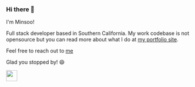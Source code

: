 ### Hi there 👋

I'm Minsoo!

Full stack developer based in Southern California. My work codebase is not opensource but you can read more about what I do at [my portfolio site](https://minsoo.vercel.app/).  

Feel free to reach out to [me](minsooerickim@gmail.com) 

Glad you stopped by! 😄

<a href="https://www.linkedin.com/in/minsookime/" target="_blank"><img src="https://content.linkedin.com/content/dam/me/business/en-us/amp/brand-site/v2/bg/LI-Bug.svg.original.svg" width="30px" /></a>
<!--
**minsooerickim/minsooerickim** is a ✨ _special_ ✨ repository because its `README.md` (this file) appears on your GitHub profile.

Here are some ideas to get you started:

- 🔭 I’m currently working on ...
- 🌱 I’m currently learning ...
- 👯 I’m looking to collaborate on ...
- 🤔 I’m looking for help with ...
- 💬 Ask me about ...
- 📫 How to reach me: ...
- 😄 Pronouns: ...
- ⚡ Fun fact: ...
-->
